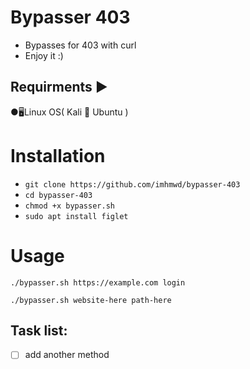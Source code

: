 # Bypasser 403
- Bypasses for 403 with curl
- Enjoy it :)

## Requirments ▶

●🖥Linux OS( Kali 🐉 Ubuntu )


# Installation
   * `git clone https://github.com/imhmwd/bypasser-403`
   * `cd bypasser-403`
   * `chmod +x bypasser.sh`
   * `sudo apt install figlet`

# Usage
`./bypasser.sh https://example.com login`

`./bypasser.sh website-here path-here`
   
## Task list:

- [ ] add another method    
